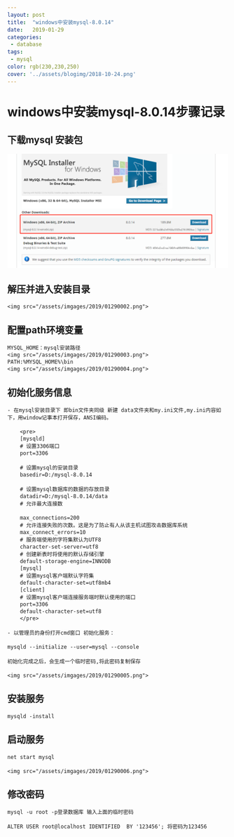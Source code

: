 ```yaml
---
layout: post
title:  "windows中安装mysql-8.0.14"
date:   2019-01-29
categories:
 - database
tags:
 - mysql
color: rgb(230,230,250)
cover: '../assets/blogimg/2018-10-24.png'
---
```

# windows中安装mysql-8.0.14步骤记录

## 下载mysql 安装包

![](/images/mysql/1.png)


## 解压并进入安装目录 
	
	<img src="/assets/imgages/2019/01290002.png">

## 配置path环境变量
	
	MYSQL_HOME：mysql安装路径
	<img src="/assets/imgages/2019/01290003.png">
	PATH:%MYSQL_HOME%\bin
	<img src="/assets/imgages/2019/01290004.png">

## 初始化服务信息
	
	- 在mysql安装目录下 即bin文件夹同级 新建 data文件夹和my.ini文件,my.ini内容如下，用window记事本打开保存，ANSI编码。

		<pre>
		[mysqld]
		# 设置3306端口
		port=3306

		# 设置mysql的安装目录
		basedir=D:/mysql-8.0.14

		# 设置mysql数据库的数据的存放目录
		datadir=D:/mysql-8.0.14/data
		# 允许最大连接数

		max_connections=200
		# 允许连接失败的次数。这是为了防止有人从该主机试图攻击数据库系统
		max_connect_errors=10
		# 服务端使用的字符集默认为UTF8
		character-set-server=utf8
		# 创建新表时将使用的默认存储引擎
		default-storage-engine=INNODB
		[mysql]
		# 设置mysql客户端默认字符集
		default-character-set=utf8mb4
		[client]
		# 设置mysql客户端连接服务端时默认使用的端口
		port=3306
		default-character-set=utf8
		</pre>

	- 以管理员的身份打开cmd窗口 初始化服务：

	mysqld --initialize --user=mysql --console
	
	初始化完成之后，会生成一个临时密码,将此密码复制保存

	<img src="/assets/imgages/2019/01290005.png">

## 安装服务

	mysqld -install

## 启动服务

	net start mysql

	<img src="/assets/imgages/2019/01290006.png">

## 修改密码 

	mysql -u root -p登录数据库 输入上面的临时密码

	ALTER USER root@localhost IDENTIFIED  BY '123456'; 将密码为123456

[jekyll-docs]: https://www.baidu.com
[jekyll-gh]:   https://github.com/jekyll/jekyll
[jekyll-talk]: https://talk.jekyllrb.com/
